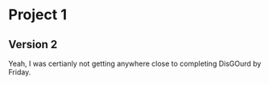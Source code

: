 # Project 1
## Version 2
Yeah, I was certianly not getting anywhere close to completing DisGOurd by Friday. 